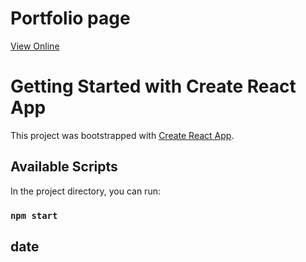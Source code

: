 # Portfolio page

<a href="https://radiant-chebakia-685c82.netlify.app/](https://calm-seahorse-1452a2.netlify.app/" target="_blank">View Online</a>

# Getting Started with Create React App

This project was bootstrapped with [Create React App](https://github.com/facebook/create-react-app).

## Available Scripts

In the project directory, you can run:

### `npm start`

## date

